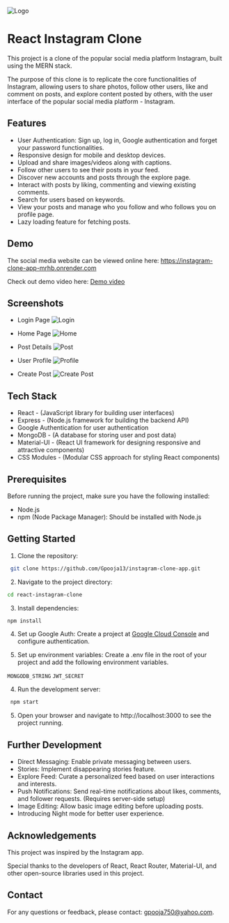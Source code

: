 


![Logo](https://res.cloudinary.com/cloudtrial/image/upload/v1705078914/rvaqu4tqxajhmkbcnta8.ico)

# React Instagram Clone 

This project is a clone of the popular social media platform Instagram, built using the MERN stack.

The purpose of this clone is to replicate the core functionalities of Instagram, allowing users to share photos, follow other users, like and comment on posts, and explore content posted by others, with the user interface of the popular social media platform - Instagram.

## Features

- User Authentication: Sign up, log in, Google authentication and forget your password functionalities.
- Responsive design for mobile and desktop devices.
- Upload and share images/videos along with captions.
- Follow other users to see their posts in your feed.
- Discover new accounts and posts through the explore page.
- Interact with posts by liking, commenting and viewing existing comments.
- Search for users based on keywords.
- View your posts and manage who you follow and who follows you on profile page.
- Lazy loading feature for fetching posts.

## Demo

The social media website can be viewed online here:
https://instagram-clone-app-mrhb.onrender.com

Check out demo video here: [Demo video](https://res.cloudinary.com/cloudtrial/video/upload/v1715411745/InShot_20240510_180418462_ve5ro8.mp4)


## Screenshots

- Login Page
![Login](https://res.cloudinary.com/cloudtrial/image/upload/v1715067745/Screenshot_209_qun4un.png)

- Home Page
![Home](https://res.cloudinary.com/cloudtrial/image/upload/v1715067746/Screenshot_210_t97s3r.png)

- Post Details
![Post](https://res.cloudinary.com/cloudtrial/image/upload/v1715067749/Screenshot_215_coor37.png)

- User Profile
![Profile](https://res.cloudinary.com/cloudtrial/image/upload/v1715067750/Screenshot_221_pyocbi.png)

- Create Post
![Create Post](https://res.cloudinary.com/cloudtrial/image/upload/v1715067746/Screenshot_216_cpdqds.png)

## Tech Stack

- React - (JavaScript library for building user interfaces)
- Express - (Node.js framework for building the backend API)
- Google Authentication for user authentication
- MongoDB - (A database for storing user and post data)
- Material-UI - (React UI framework for designing responsive and attractive components)
- CSS Modules - (Modular CSS approach for styling React components)

## Prerequisites

Before running the project, make sure you have the following installed:

- Node.js
- npm (Node Package Manager): Should be installed with Node.js
## Getting Started

1. Clone the repository: 
```bash
 git clone https://github.com/Gpooja13/instagram-clone-app.git
```

2. Navigate to the project directory:
```bash
cd react-instagram-clone
```

3. Install dependencies: 
```bash
npm install
```
4. Set up Google Auth: Create a project at [Google Cloud Console](https://console.cloud.google.com) and configure authentication.

3. Set up environment variables: Create a .env file in the root of your project and add the following environment variables.

`MONGODB_STRING`
`JWT_SECRET`

4. Run the development server: 
```bash
 npm start
```

5. Open your browser and navigate to http://localhost:3000 to see the project running.

## Further Development

- Direct Messaging: Enable private messaging between users.
- Stories: Implement disappearing stories feature.
- Explore Feed: Curate a personalized feed based on user interactions and interests.
- Push Notifications: Send real-time notifications about likes, comments, and follower requests. (Requires server-side setup)
- Image Editing: Allow basic image editing before uploading posts.
- Introducing Night mode for better user experience.

## Acknowledgements

This project was inspired by the Instagram app.

Special thanks to the developers of React, React Router, Material-UI, and other open-source libraries used in this project.


## Contact

For any questions or feedback, please contact: gpooja750@yahoo.com.

